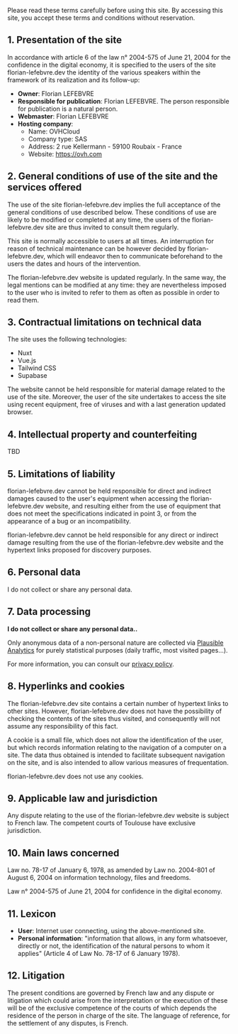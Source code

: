 Please read these terms carefully before using this site. By accessing this site, you accept these terms and conditions without reservation.

## 1. Presentation of the site

In accordance with article 6 of the law n° 2004-575 of June 21, 2004 for the confidence in the digital economy, it is specified to the users of the site florian-lefebvre.dev the identity of the various speakers within the framework of its realization and its follow-up:

- **Owner**: Florian LEFEBVRE
- **Responsible for publication**: Florian LEFEBVRE. The person responsible for publication is a natural person.
- **Webmaster**: Florian LEFEBVRE
- **Hosting company**:
  - Name: OVHCloud
  - Company type: SAS
  - Address: 2 rue Kellermann - 59100 Roubaix - France
  - Website: https://ovh.com

## 2. General conditions of use of the site and the services offered

The use of the site florian-lefebvre.dev implies the full acceptance of the general conditions of use described below. These conditions of use are likely to be modified or completed at any time, the users of the florian-lefebvre.dev site are thus invited to consult them regularly.

This site is normally accessible to users at all times. An interruption for reason of technical maintenance can be however decided by florian-lefebvre.dev, which will endeavor then to communicate beforehand to the users the dates and hours of the intervention.

The florian-lefebvre.dev website is updated regularly. In the same way, the legal mentions can be modified at any time: they are nevertheless imposed to the user who is invited to refer to them as often as possible in order to read them.

## 3. Contractual limitations on technical data

The site uses the following technologies:

- Nuxt
- Vue.js
- Tailwind CSS
- Supabase

The website cannot be held responsible for material damage related to the use of the site. Moreover, the user of the site undertakes to access the site using recent equipment, free of viruses and with a last generation updated browser.

## 4. Intellectual property and counterfeiting

TBD

## 5. Limitations of liability

florian-lefebvre.dev cannot be held responsible for direct and indirect damages caused to the user's equipment when accessing the florian-lefebvre.dev website, and resulting either from the use of equipment that does not meet the specifications indicated in point 3, or from the appearance of a bug or an incompatibility.

florian-lefebvre.dev cannot be held responsible for any direct or indirect damage resulting from the use of the florian-lefebvre.dev website and the hypertext links proposed for discovery purposes.

## 6. Personal data

I do not collect or share any personal data.

## 7. Data processing

**I do not collect or share any personal data..**

Only anonymous data of a non-personal nature are collected via [Plausible Analytics](https://plausible.io) for purely statistical purposes (daily traffic, most visited pages...).

For more information, you can consult our [privacy policy](/legal/privacy).

## 8. Hyperlinks and cookies

The florian-lefebvre.dev site contains a certain number of hypertext links to other sites. However, florian-lefebvre.dev does not have the possibility of checking the contents of the sites thus visited, and consequently will not assume any responsibility of this fact.

A cookie is a small file, which does not allow the identification of the user, but which records information relating to the navigation of a computer on a site. The data thus obtained is intended to facilitate subsequent navigation on the site, and is also intended to allow various measures of frequentation.

florian-lefebvre.dev does not use any cookies.

## 9. Applicable law and jurisdiction

Any dispute relating to the use of the florian-lefebvre.dev website is subject to French law. The competent courts of Toulouse have exclusive jurisdiction.

## 10. Main laws concerned

Law no. 78-17 of January 6, 1978, as amended by Law no. 2004-801 of August 6, 2004 on information technology, files and freedoms.

Law n° 2004-575 of June 21, 2004 for confidence in the digital economy.

## 11. Lexicon

- **User**: Internet user connecting, using the above-mentioned site.
- **Personal information**: "information that allows, in any form whatsoever, directly or not, the identification of the natural persons to whom it applies" (Article 4 of Law No. 78-17 of 6 January 1978).

## 12. Litigation

The present conditions are governed by French law and any dispute or litigation which could arise from the interpretation or the execution of these will be of the exclusive competence of the courts of which depends the residence of the person in charge of the site. The language of reference, for the settlement of any disputes, is French.
